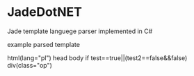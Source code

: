 JadeDotNET
==========

Jade template languege parser implemented in C#

example parsed template

html(lang="pl")
	head
	body
	if test==true||(test2==false&&false)
		div(class="op")
